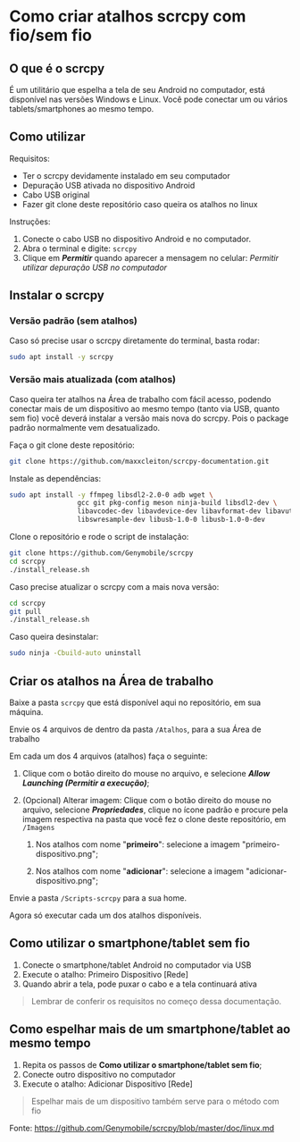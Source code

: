 # Como criar atalhos scrcpy com fio/sem fio

## O que é o scrcpy

É um utilitário que espelha a tela de seu Android no computador, está disponível nas versões Windows e Linux.
Você pode conectar um ou vários tablets/smartphones ao mesmo tempo.

## Como utilizar

Requisitos:

- Ter o scrcpy devidamente instalado em seu computador
- Depuração USB ativada no dispositivo Android
- Cabo USB original
- Fazer git clone deste repositório caso queira os atalhos no linux

Instruções:

1. Conecte o cabo USB no dispositivo Android e no computador.
2. Abra o terminal e digite: `scrcpy`
3. Clique em ***Permitir*** quando aparecer a mensagem no celular: *Permitir utilizar depuração USB no computador*

## Instalar o scrcpy

### Versão padrão (sem atalhos)
Caso só precise usar o scrcpy diretamente do terminal, basta rodar:
```bash
sudo apt install -y scrcpy
```

### Versão mais atualizada (com atalhos)

Caso queira ter atalhos na Área de trabalho com fácil acesso, podendo conectar mais de um dispositivo ao mesmo tempo (tanto via USB, quanto sem fio) você deverá instalar a versão mais nova do scrcpy. Pois o package padrão normalmente vem desatualizado.

Faça o git clone deste repositório:
```bash
git clone https://github.com/maxxcleiton/scrcpy-documentation.git
```

Instale as dependências:
```bash
sudo apt install -y ffmpeg libsdl2-2.0-0 adb wget \
                 gcc git pkg-config meson ninja-build libsdl2-dev \
                 libavcodec-dev libavdevice-dev libavformat-dev libavutil-dev \
                 libswresample-dev libusb-1.0-0 libusb-1.0-0-dev
```

Clone o repositório e rode o script de instalação:
```bash
git clone https://github.com/Genymobile/scrcpy
cd scrcpy
./install_release.sh
```

Caso precise atualizar o scrcpy com a mais nova versão:
```bash
cd scrcpy
git pull
./install_release.sh
```

Caso queira desinstalar:
```bash
sudo ninja -Cbuild-auto uninstall
```
## Criar os atalhos na Área de trabalho

Baixe a pasta `scrcpy` que está disponível aqui no repositório, em sua máquina.

Envie os 4 arquivos de dentro da pasta `/Atalhos`, para a sua Área de trabalho

Em cada um dos 4 arquivos (atalhos) faça o seguinte:

1. Clique com o botão direito do mouse no arquivo, e selecione ***Allow Launching (Permitir a execução)***;
   
2. (Opcional) Alterar imagem: Clique com o botão direito do mouse no arquivo, selecione ***Propriedades***, clique no ícone padrão e procure pela imagem respectiva na pasta que você fez o clone deste repositório, em `/Imagens`
   
   1. Nos atalhos com nome "**primeiro**": selecione a imagem "primeiro-dispositivo.png";
   
   2. Nos atalhos com nome "**adicionar**": selecione a imagem "adicionar-dispositivo.png";

Envie a pasta `/Scripts-scrcpy` para a sua home.

Agora só executar cada um dos atalhos disponíveis.

## Como utilizar o smartphone/tablet sem fio

1. Conecte o smartphone/tablet Android no computador via USB
2. Execute o atalho: Primeiro Dispositivo [Rede]
3. Quando abrir a tela, pode puxar o cabo e a tela continuará ativa

> Lembrar de conferir os requisitos no começo dessa documentação.

## Como espelhar mais de um smartphone/tablet ao mesmo tempo

1. Repita os passos de **Como utilizar o smartphone/tablet sem fio**;
2. Conecte outro dispositivo no computador
3. Execute o atalho: Adicionar Dispositivo [Rede]
> Espelhar mais de um dispositivo também serve para o método com fio

Fonte: https://github.com/Genymobile/scrcpy/blob/master/doc/linux.md
